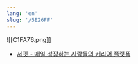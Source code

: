 ```yaml
---
lang: 'en'
slug: '/5E26FF'
---
```


![[C1FA76.png]]

- [서핏 - 매일 성장하는 사람들의 커리어 플랫폼](https://www.surfit.io/)
